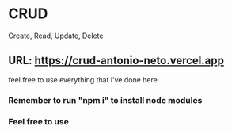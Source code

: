 # CRUD
<span> Create, Read, Update, Delete</span>

## URL: https://crud-antonio-neto.vercel.app
<p>feel free to use everything that i've done here</p>

### Remember to run "npm i" to install node modules
### Feel free to use
